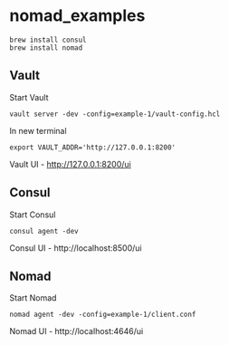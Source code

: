 # nomad_examples

```
brew install consul
brew install nomad
```
## Vault
Start Vault
```
vault server -dev -config=example-1/vault-config.hcl
```

In new terminal
```
export VAULT_ADDR='http://127.0.0.1:8200'
```

Vault UI -  http://127.0.0.1:8200/ui

## Consul
Start Consul
```
consul agent -dev
```

Consul UI - http://localhost:8500/ui

## Nomad
Start Nomad
```
nomad agent -dev -config=example-1/client.conf
```

Nomad UI - http://localhost:4646/ui



